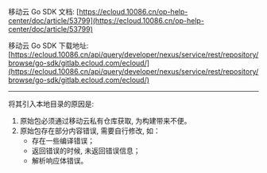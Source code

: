 移动云 Go SDK 文档: [https://ecloud.10086.cn/op-help-center/doc/article/53799](https://ecloud.10086.cn/op-help-center/doc/article/53799)

移动云 Go SDK 下载地址: [https://ecloud.10086.cn/api/query/developer/nexus/service/rest/repository/browse/go-sdk/gitlab.ecloud.com/ecloud/](https://ecloud.10086.cn/api/query/developer/nexus/service/rest/repository/browse/go-sdk/gitlab.ecloud.com/ecloud/)

---

将其引入本地目录的原因是:

1. 原始包必须通过移动云私有仓库获取, 为构建带来不便。
2. 原始包存在部分内容错误, 需要自行修改, 如：
   - 存在一些编译错误；
   - 返回错误的时候, 未返回错误信息；
   - 解析响应体错误。

